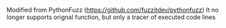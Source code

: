 Modified from PythonFuzz (https://github.com/fuzzitdev/pythonfuzz)
It no longer supports orignal function, but only a tracer of executed code lines